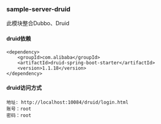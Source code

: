 ### sample-server-druid
此模块整合Dubbo、Druid

#### druid依赖
```
<dependency>
    <groupId>com.alibaba</groupId>
    <artifactId>druid-spring-boot-starter</artifactId>
    <version>1.1.18</version>
</dependency>
```

#### druid访问方式
```
地址: http://localhost:10084/druid/login.html
账号：root
密码：root
```